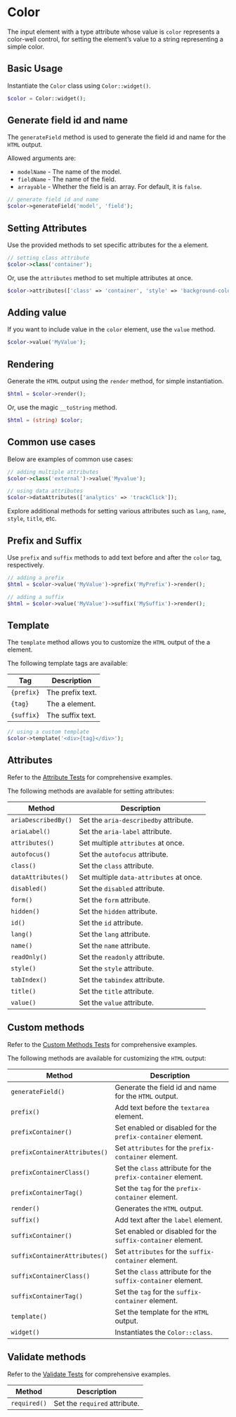 # Color

The input element with a type attribute whose value is `color` represents a color-well control, for setting the 
element’s value to a string representing a simple color.

## Basic Usage

Instantiate the `Color` class using `Color::widget()`.

```php
$color = Color::widget();
```

## Generate field id and name

The `generateField` method is used to generate the field id and name for the `HTML` output.

Allowed arguments are:

- `modelName` - The name of the model.
- `fieldName` - The name of the field.
- `arrayable` - Whether the field is an array. For default, it is `false`.

```php
// generate field id and name
$color->generateField('model', 'field');
```

## Setting Attributes

Use the provided methods to set specific attributes for the a element.

```php
// setting class attribute
$color->class('container');
```

Or, use the `attributes` method to set multiple attributes at once.

```php
$color->attributes(['class' => 'container', 'style' => 'background-color: #eee;']);
```

## Adding value

If you want to include value in the `color` element, use the `value` method.

```php
$color->value('MyValue');
```

## Rendering

Generate the `HTML` output using the `render` method, for simple instantiation. 

```php
$html = $color->render();
```

Or, use the magic `__toString` method.

```php
$html = (string) $color;
```

## Common use cases

Below are examples of common use cases:

```php
// adding multiple attributes
$color->class('external')->value('Myvalue');

// using data attributes
$color->dataAttributes(['analytics' => 'trackClick']);
```

Explore additional methods for setting various attributes such as `lang`, `name`, `style`, `title`, etc.

## Prefix and Suffix

Use `prefix` and `suffix` methods to add text before and after the `color` tag, respectively.

```php
// adding a prefix
$html = $color->value('MyValue')->prefix('MyPrefix')->render();

// adding a suffix
$html = $color->value('MyValue')->suffix('MySuffix')->render();
```

## Template

The `template` method allows you to customize the `HTML` output of the a element.

The following template tags are available:

| Tag        | Description      |
| ---------- | ---------------- |
| `{prefix}` | The prefix text. |
| `{tag}`    | The a element.   |
| `{suffix}` | The suffix text. |

```php
// using a custom template
$color->template('<div>{tag}</div>');
```

## Attributes

Refer to the [Attribute Tests](https://github.com/php-forge/html/blob/main/tests/Input/Color/AttributeTest.php) for 
comprehensive examples.

The following methods are available for setting attributes:

| Method             | Description                                                                                     |
| ------------------ | ----------------------------------------------------------------------------------------------- |
| `ariaDescribedBy()`| Set the `aria-describedby` attribute.                                                           |
| `ariaLabel()`      | Set the `aria-label` attribute.                                                                 |
| `attributes()`     | Set multiple `attributes` at once.                                                              |
| `autofocus()`      | Set the `autofocus` attribute.                                                                  |
| `class()`          | Set the `class` attribute.                                                                      |
| `dataAttributes()` | Set multiple `data-attributes` at once.                                                         |
| `disabled()`       | Set the `disabled` attribute.                                                                   |
| `form()`           | Set the `form` attribute.                                                                       |
| `hidden()`         | Set the `hidden` attribute.                                                                     |
| `id()`             | Set the `id` attribute.                                                                         |
| `lang()`           | Set the `lang` attribute.                                                                       |
| `name()`           | Set the `name` attribute.                                                                       |
| `readOnly()`       | Set the `readonly` attribute.                                                                   |
| `style()`          | Set the `style` attribute.                                                                      |
| `tabIndex()`       | Set the `tabindex` attribute.                                                                   |
| `title()`          | Set the `title` attribute.                                                                      |
| `value()`          | Set the `value` attribute.                                                                      |

## Custom methods

Refer to the [Custom Methods Tests](https://github.com/php-forge/html/blob/main/tests/Input/Color/CustomMethodTest.php)
for comprehensive examples.

The following methods are available for customizing the `HTML` output:

| Method                       | Description                                                                           |
| ---------------------------- | ------------------------------------------------------------------------------------- |
| `generateField()`           | Generate the field id and name for the `HTML` output.                                  |
| `prefix()`                   | Add text before the `textarea` element.                                               |
| `prefixContainer()`          | Set enabled or disabled for the `prefix-container` element.                           |
| `prefixContainerAttributes()`| Set `attributes` for the `prefix-container` element.                                  |                                            
| `prefixContainerClass()`     | Set the `class` attribute for the `prefix-container` element.                         |
| `prefixContainerTag()`       | Set the `tag` for the `prefix-container` element.                                     |
| `render()`                   | Generates the `HTML` output.                                                          |
| `suffix()`                   | Add text after the `label` element.                                                   |
| `suffixContainer()`          | Set enabled or disabled for the `suffix-container` element.                           |
| `suffixContainerAttributes()`| Set `attributes` for the `suffix-container` element.                                  |
| `suffixContainerClass()`     | Set the `class` attribute for the `suffix-container` element.                         |
| `suffixContainerTag()`       | Set the `tag` for the `suffix-container` element.                                     |
| `template()`                 | Set the template for the `HTML` output.                                               |
| `widget()`                   | Instantiates the `Color::class`.                                                      |

## Validate methods

Refer to the [Validate Tests](https://github.com/php-forge/html/blob/main/tests/Input/Color/ValidateTest.php) for
comprehensive examples.

| Method         | Description                                                                                         |
| -------------- | --------------------------------------------------------------------------------------------------- |
| `required()`   | Set the `required` attribute.                                                                       |
